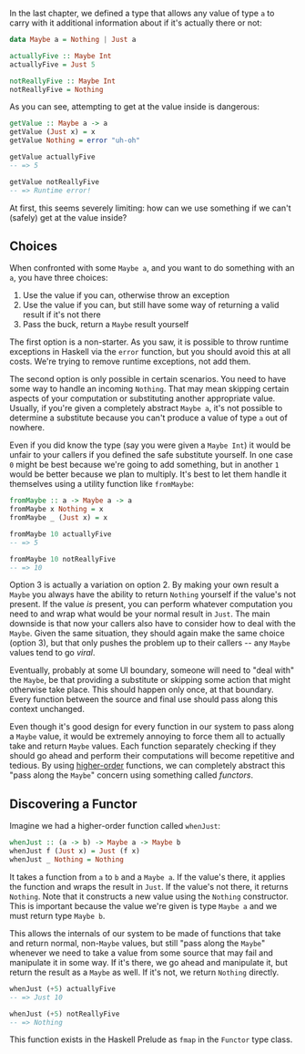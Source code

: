 In the last chapter, we defined a type that allows any value of type `a` to
carry with it additional information about if it's actually there or not:

```haskell
data Maybe a = Nothing | Just a

actuallyFive :: Maybe Int
actuallyFive = Just 5

notReallyFive :: Maybe Int
notReallyFive = Nothing
```

As you can see, attempting to get at the value inside is dangerous:

```haskell
getValue :: Maybe a -> a
getValue (Just x) = x
getValue Nothing = error "uh-oh"

getValue actuallyFive
-- => 5

getValue notReallyFive
-- => Runtime error!
```

At first, this seems severely limiting: how can we use something if we can't
(safely) get at the value inside?

## Choices

When confronted with some `Maybe a`, and you want to do something with an `a`,
you have three choices:

1. Use the value if you can, otherwise throw an exception
2. Use the value if you can, but still have some way of returning a valid result
   if it's not there
3. Pass the buck, return a `Maybe` result yourself

The first option is a non-starter. As you saw, it is possible to throw runtime
exceptions in Haskell via the `error` function, but you should avoid this at all
costs. We're trying to remove runtime exceptions, not add them.

The second option is only possible in certain scenarios. You need to have some
way to handle an incoming `Nothing`. That may mean skipping certain aspects of
your computation or substituting another appropriate value. Usually, if you're
given a completely abstract `Maybe a`, it's not possible to determine a
substitute because you can't produce a value of type `a` out of nowhere.

Even if you did know the type (say you were given a `Maybe Int`) it would be
unfair to your callers if you defined the safe substitute yourself. In one case
`0` might be best because we're going to add something, but in another `1` would
be better because we plan to multiply. It's best to let them handle it
themselves using a utility function like `fromMaybe`:

```haskell
fromMaybe :: a -> Maybe a -> a
fromMaybe x Nothing = x
fromMaybe _ (Just x) = x

fromMaybe 10 actuallyFive
-- => 5

fromMaybe 10 notReallyFive
-- => 10
```

Option 3 is actually a variation on option 2. By making your own result a
`Maybe` you always have the ability to return `Nothing` yourself if the value's
not present. If the value *is* present, you can perform whatever computation you
need to and wrap what would be your normal result in `Just`. The main downside
is that now your callers also have to consider how to deal with the `Maybe`.
Given the same situation, they should again make the same choice (option 3), but
that only pushes the problem up to their callers -- any `Maybe` values tend to
go *viral*.

Eventually, probably at some UI boundary, someone will need to "deal with" the
`Maybe`, be that providing a substitute or skipping some action that might
otherwise take place. This should happen only once, at that boundary. Every
function between the source and final use should pass along this context
unchanged.

Even though it's good design for every function in our system to pass along a
`Maybe` value, it would be extremely annoying to force them all to actually take
and return `Maybe` values. Each function separately checking if they should go
ahead and perform their computations will become repetitive and tedious. By
using [higher-order][] functions, we can completely abstract this "pass along
the `Maybe`" concern using something called *functors*.

[higher-order]: http://learnyouahaskell.com/higher-order-functions

## Discovering a Functor

Imagine we had a higher-order function called `whenJust`:

```haskell
whenJust :: (a -> b) -> Maybe a -> Maybe b
whenJust f (Just x) = Just (f x)
whenJust _ Nothing = Nothing
```

It takes a function from `a` to `b` and a `Maybe a`. If the value's there, it
applies the function and wraps the result in `Just`. If the value's not there,
it returns `Nothing`. Note that it constructs a new value using the `Nothing`
constructor. This is important because the value we're given is type `Maybe a`
and we must return type `Maybe b`.

This allows the internals of our system to be made of functions that take and
return normal, non-`Maybe` values, but still "pass along the `Maybe`" whenever
we need to take a value from some source that may fail and manipulate it in some
way. If it's there, we go ahead and manipulate it, but return the result as a
`Maybe` as well. If it's not, we return `Nothing` directly.

```haskell
whenJust (+5) actuallyFive
-- => Just 10

whenJust (+5) notReallyFive
-- => Nothing
```

This function exists in the Haskell Prelude as `fmap` in the `Functor` type
class.
